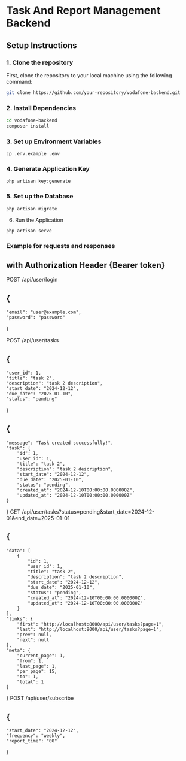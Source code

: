 # Task And Report Management Backend

## Setup Instructions

### 1. Clone the repository

First, clone the repository to your local machine using the following command:

```bash
git clone https://github.com/your-repository/vodafone-backend.git
```
### 2. Install Dependencies
```bash
cd vodafone-backend
composer install
```
### 3. Set up Environment Variables
```
cp .env.example .env
```
### 4. Generate Application Key
```
php artisan key:generate
```
### 5. Set up the Database
```
php artisan migrate
```
6. Run the Application
```
php artisan serve
```
### Example for requests and responses
## with Authorization Header {Bearer token}
POST /api/user/login
## {
    "email": "user@example.com",
    "password": "password"
}

POST /api/user/tasks
## {
    "user_id": 1,
    "title": "task 2",
    "description": "task 2 description",
    "start_date": "2024-12-12",
    "due_date": "2025-01-10",
    "status": "pending"
}
## {
    "message": "Task created successfully!",
    "task": {
        "id": 1,
        "user_id": 1,
        "title": "task 2",
        "description": "task 2 description",
        "start_date": "2024-12-12",
        "due_date": "2025-01-10",
        "status": "pending",
        "created_at": "2024-12-10T00:00:00.000000Z",
        "updated_at": "2024-12-10T00:00:00.000000Z"
    }
}
GET /api/user/tasks?status=pending&start_date=2024-12-01&end_date=2025-01-01
## {
    "data": [
        {
            "id": 1,
            "user_id": 1,
            "title": "task 2",
            "description": "task 2 description",
            "start_date": "2024-12-12",
            "due_date": "2025-01-10",
            "status": "pending",
            "created_at": "2024-12-10T00:00:00.000000Z",
            "updated_at": "2024-12-10T00:00:00.000000Z"
        }
    ],
    "links": {
        "first": "http://localhost:8000/api/user/tasks?page=1",
        "last": "http://localhost:8000/api/user/tasks?page=1",
        "prev": null,
        "next": null
    },
    "meta": {
        "current_page": 1,
        "from": 1,
        "last_page": 1,
        "per_page": 15,
        "to": 1,
        "total": 1
    }
}
POST /api/user/subscribe
## {
    "start_date": "2024-12-12",
    "frequency": "weekly",
    "report_time": "00"
}
